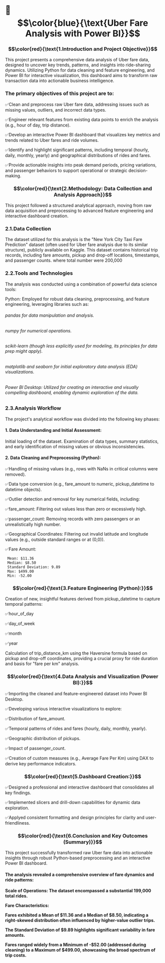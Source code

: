 # 🚗 $$\color{blue}{\text{Uber Fare Analysis with Power BI}}$$




 ### $$\color{red}{\text{1.Introduction and Project Objective}}$$


This project presents a comprehensive data analysis of Uber fare data, designed to uncover key trends, patterns, and insights into ride-sharing dynamics. Utilizing Python for data cleaning and feature engineering, and Power BI for interactive visualization, this dashboard aims to transform raw transaction data into actionable business intelligence.

 ### The primary objectives of this project are to:
 
 ✅Clean and preprocess raw Uber fare data, addressing issues such as missing values, outliers, and incorrect data types.

 ✅Engineer relevant features from existing data points to enrich the analysis (e.g., hour of day, trip distance).

 ✅Develop an interactive Power BI dashboard that visualizes key metrics and trends related to Uber fares and ride volumes.

 ✅Identify and highlight significant patterns, including temporal (hourly, daily, monthly, yearly) and geographical distributions of rides and fares.

 ✅Provide actionable insights into peak demand periods, pricing variations, and passenger behaviors to support operational or strategic decision-making.

 ### $$\color{red}{\text{2.Methodology: Data Collection and Analysis Approach}}$$


 This project followed a structured analytical approach, moving from raw data acquisition and preprocessing to advanced feature engineering and interactive dashboard   creation.
 ### 2.1.Data Collection
 
 The dataset utilized for this analysis is the "New York City Taxi Fare Prediction" dataset (often used for Uber fare analysis due to its similar structure), publicly available on Kaggle. This dataset contains historical trip records, including fare amounts, pickup and drop-off locations, timestamps, and passenger counts. where total number were 200,000

### 2.2.Tools and Technologies
 The analysis was conducted using a combination of powerful data science tools:

Python: Employed for robust data cleaning, preprocessing, and feature engineering, leveraging libraries such as:

  ###### pandas for data manipulation and analysis.

  ###### numpy for numerical operations.

  ######  scikit-learn (though less explicitly used for modeling, its principles for data prep might apply).

  ######  matplotlib and seaborn for initial exploratory data analysis (EDA) visualizations.

  ######  Power BI Desktop: Utilized for creating an interactive and visually compelling dashboard, enabling dynamic exploration of the data.

### 2.3.Analysis Workflow  
  The project's analytical workflow was divided into the following key phases:

  #### 1. Data Understanding and Initial Assessment:
  Initial loading of the dataset.
  Examination of data types, summary statistics, and early identification of missing values or obvious inconsistencies.

  #### 2. Data Cleaning and Preprocessing (Python):
  ✅Handling of missing values (e.g., rows with NaNs in critical columns were removed).
  
  ✅Data type conversion (e.g., fare_amount to numeric, pickup_datetime to datetime objects).
  
  ✅Outlier detection and removal for key numerical fields, including:
  
  ✅fare_amount: Filtering out values less than zero or excessively high.
  
  ✅passenger_count: Removing records with zero passengers or an unrealistically high number.
  
  ✅Geographical Coordinates: Filtering out invalid latitude and longitude values (e.g., outside standard ranges or at (0,0)).


  ✅Fare Amount:

     Mean: $11.36 
     Median: $8.50
     Standard Deviation: 9.89
     Max: $499.00
     Min: -52.00


### $$\color{red}{\text{3.Feature Engineering (Python):}}$$

Creation of new, insightful features derived from pickup_datetime to capture temporal patterns:

✅hour_of_day

✅day_of_week

✅month

✅year

Calculation of trip_distance_km using the Haversine formula based on pickup and drop-off coordinates, providing a crucial proxy for ride duration and basis for "fare per km" analysis.

### $$\color{red}{\text{4.Data Analysis and Visualization (Power BI):}}$$

✅Importing the cleaned and feature-engineered dataset into Power BI Desktop.

✅Developing various interactive visualizations to explore:

✅Distribution of fare_amount.

✅Temporal patterns of rides and fares (hourly, daily, monthly, yearly).

✅Geographic distribution of pickups.

✅Impact of passenger_count.

✅Creation of custom measures (e.g., Average Fare Per Km) using DAX to derive key performance indicators.

### $$\color{red}{\text{5.Dashboard Creation:}}$$


✅Designed a professional and interactive dashboard that consolidates all key findings.

✅Implemented slicers and drill-down capabilities for dynamic data exploration.

✅Applyed consistent formatting and design principles for clarity and user-friendliness.

### $$\color{red}{\text{6.Conclusion and Key Outcomes (Summary)}}$$

This project successfully transformed raw Uber fare data into actionable insights through robust Python-based preprocessing and an interactive Power BI dashboard.

#### The analysis revealed a comprehensive overview of fare dynamics and ride patterns:

**Scale of Operations: The dataset encompassed a substantial 199,000 total rides.**

**Fare Characteristics:**

**Fares exhibited a Mean of $11.36 and a Median of $8.50, indicating a right-skewed distribution often influenced by higher-value outlier trips.**

**The Standard Deviation of $9.89 highlights significant variability in fare amounts.**

**Fares ranged widely from a Minimum of -$52.00 (addressed during cleaning) to a Maximum of $499.00, showcasing the broad spectrum of trip costs.**
